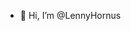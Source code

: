 - 👋 Hi, I’m @LennyHornus

<!---
LennyHornus/LennyHornus is a ✨ special ✨ repository because its `README.md` (this file) appears on your GitHub profile.
You can click the Preview link to take a look at your changes.
--->
